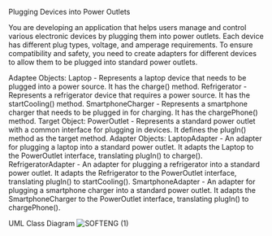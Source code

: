 Plugging Devices into Power Outlets

You are developing an application that helps users manage and control various electronic devices by plugging them into power outlets. Each device has different plug types, voltage, and amperage requirements. To ensure compatibility and safety, you need to create adapters for different devices to allow them to be plugged into standard power outlets.

Adaptee Objects:
Laptop - Represents a laptop device that needs to be plugged into a power source. It has the charge() method.
Refrigerator - Represents a refrigerator device that requires a power source. It has the startCooling() method.
SmartphoneCharger - Represents a smartphone charger that needs to be plugged in for charging. It has the chargePhone() method.
Target Object:
PowerOutlet - Represents a standard power outlet with a common interface for plugging in devices. It defines the plugIn() method as the target method.
Adapter Objects:
LaptopAdapter - An adapter for plugging a laptop into a standard power outlet. It adapts the Laptop to the PowerOutlet interface, translating plugIn() to charge().
RefrigeratorAdapter - An adapter for plugging a refrigerator into a standard power outlet. It adapts the Refrigerator to the PowerOutlet interface, translating plugIn() to startCooling().
SmartphoneAdapter - An adapter for plugging a smartphone charger into a standard power outlet. It adapts the SmartphoneCharger to the PowerOutlet interface, translating plugIn() to chargePhone().

UML Class Diagram
![SOFTENG (1)](https://github.com/user-attachments/assets/8b3a5003-3977-427f-9361-31b53f6892fe)
